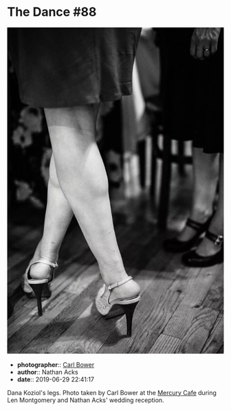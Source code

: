 # The Dance \#88

![Dana Koziol's legs](assets/2019-06-29-set-4-the-dance-88.webp)

* **photographer**:: [Carl Bower](https://carlbowerphotos.com)
* **author**:: Nathan Acks
* **date**:: 2019-06-29 22:41:17

Dana Koziol's legs. Photo taken by Carl Bower at the [Mercury Cafe](http://mercurycafe.com) during Len Montgomery and Nathan Acks' wedding reception.
